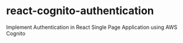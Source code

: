 # react-cognito-authentication
Implement Authentication in React Single Page Application using AWS Cognito
